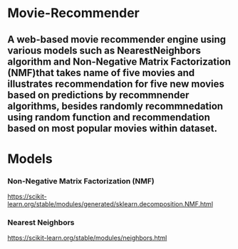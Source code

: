 # Movie-Recommender

## A web-based movie recommender engine using various models such as NearestNeighbors algorithm and Non-Negative Matrix Factorization (NMF)that takes name of five movies and illustrates recommendation for five new movies based on predictions by recommnender algorithms, besides randomly recommnedation using random function and recommendation based on most popular movies within dataset.


# Models
### Non-Negative Matrix Factorization (NMF)
https://scikit-learn.org/stable/modules/generated/sklearn.decomposition.NMF.html

### Nearest Neighbors
https://scikit-learn.org/stable/modules/neighbors.html
